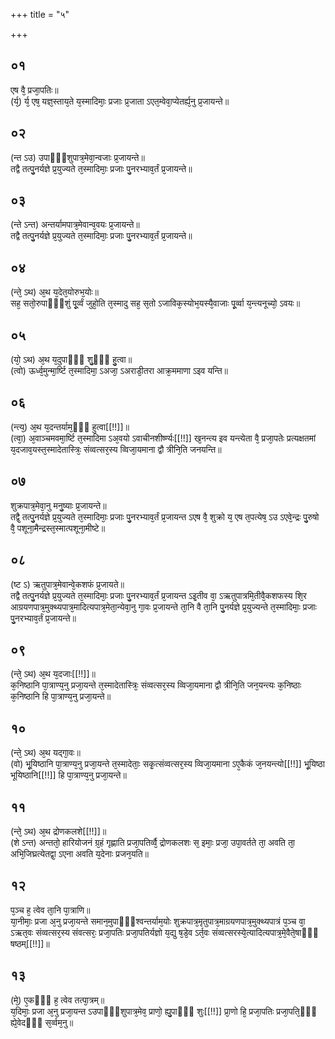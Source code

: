+++
title = "५"

+++
## ०१
एष वै᳘ प्रजा᳘पतिः॥  
(र्य᳘) र्य᳘ एष᳘ यज्ञ᳘स्ताय᳘ते य᳘स्मादिमाः᳘ प्रजाः प्र᳘जाता ऽएत᳘म्वेवा᳘प्येतर्ह्य᳘नु प्र᳘जायन्ते॥  
## ०२
(न्त ऽउ) उपाᳫँ᳭शुपात्र᳘मेवा᳘न्वजाः प्र᳘जायन्ते॥  
तद्वै तत्पु᳘नर्यज्ञे प्र᳘युज्यते त᳘स्मादिमाः᳘ प्रजाः पु᳘नरभ्याव᳘र्तं प्र᳘जायन्ते॥  
## ०३
(न्ते ऽन्त) अन्तर्यामपात्र᳘मेवान्व᳘वयः प्र᳘जायन्ते॥  
तद्वै तत्पु᳘नर्यज्ञे प्र᳘युज्यते त᳘स्मादिमाः᳘ प्रजाः पु᳘नरभ्याव᳘र्तं प्र᳘जायन्ते॥  
## ०४
(न्ते᳘ ऽथ) अ᳘थ य᳘देत᳘योरुभ᳘योः॥  
सह᳘ सतो᳘रुपाᳫँ᳭शुं पू᳘र्व्वं जुहो᳘ति त᳘स्मादु सह᳘ स᳘तो ऽजाविक᳘स्योभ᳘यस्यै᳘वाजाः पू᳘र्व्वा य᳘न्त्यनूच्यो᳘ ऽवयः॥  
## ०५
(यो᳘ ऽथ) अ᳘थ य᳘दुपाᳫँ᳭ शु᳘ᳫं᳘ हु᳘त्वा॥  
(त्वो) ऊर्ध्व᳘मुन्मा᳘र्ष्टि त᳘स्मादिमा᳘ ऽअजा᳘ ऽअराडी᳘तरा आक्र᳘ममाणा ऽइव यन्ति॥  
## ०६
(न्त्य᳘) अ᳘थ य᳘दन्तर्याम᳘ᳫं᳘ हुत्वा[[!!]]॥  
(त्वा᳘) अ᳘वाञ्चमवमा᳘र्ष्टि त᳘स्मादिमा ऽअ᳘वयो ऽवाचीनशीर्ष्ण्यः[[!!]] ख᳘नन्त्य इव यन्त्येता वै᳘ प्रजा᳘पतेः प्रत्यक्षतमां य᳘दजाव᳘यस्त᳘स्मादेतास्त्रिः᳘ संव्वत्सर᳘स्य व्विजा᳘यमाना द्वौ त्रीनि᳘ति जनयन्ति॥  
## ०७
शुक्रपात्र᳘मेवा᳘नु मनु᳘ष्याः प्र᳘जायन्ते॥  
तद्वै᳘ तत्पु᳘नर्यज्ञे प्र᳘युज्यते त᳘स्मादिमाः᳘ प्रजाः पु᳘नरभ्याव᳘र्तं प्र᳘जायन्त ऽएष वै᳘ शुक्रो य᳘ एष त᳘पत्येष᳘ ऽउ ऽएवे᳘न्द्रः पु᳘रुषो वै᳘ पशूना᳘मैन्द्रस्त᳘स्मात्पशूना᳘मीष्टे॥  
## ०८
(ष्ट ऽ) ऋतुपात्र᳘मेवान्वे᳘कशफं प्र᳘जायते॥  
तद्वै तत्पु᳘नर्यज्ञे प्र᳘युज्यते त᳘स्मादिमाः᳘ प्रजाः पु᳘नरभ्याव᳘र्तं प्र᳘जायन्त ऽइ᳘तीव वा᳘ ऽऋतुपात्रमि᳘तीवै᳘कशफस्य शि᳘र आग्रयणपात्र᳘मुक्थ्यपात्र᳘मादित्यपात्र᳘मेता᳘न्येवा᳘नु गा᳘वः प्र᳘जायन्ते ता᳘नि वै ता᳘नि पु᳘नर्यज्ञे प्र᳘युज्यन्ते त᳘स्मादिमाः᳘ प्रजाः पु᳘नरभ्याव᳘र्तं प्र᳘जायन्ते॥  
## ०९
(न्ते᳘ ऽथ) अ᳘थ य᳘दजाः[[!!]]॥  
क᳘निष्ठानि पा᳘त्राण्य᳘नु प्रजा᳘यन्ते त᳘स्मादेतास्त्रिः᳘ संव्वत्सर᳘स्य व्विजा᳘यमाना द्वौ त्रीनि᳘ति जन᳘यन्त्यः क᳘निष्ठाः क᳘निष्ठानि हि पा᳘त्राण्य᳘नु प्रजा᳘यन्ते॥  
## १०
(न्ते᳘ ऽथ) अ᳘थ यद्गा᳘वः॥  
(वो) भू᳘यिष्ठानि पा᳘त्राण्य᳘नु प्रजा᳘यन्ते त᳘स्मादेताः᳘ सकृ᳘त्संव्वत्सर᳘स्य व्विजा᳘यमाना ऽए᳘कैकं ज᳘नयन्त्यो[[!!]] भू᳘यिष्ठा भूयिष्ठानि[[!!]] हि पा᳘त्राण्य᳘नु प्रजा᳘यन्ते॥  
## ११
(न्ते᳘ ऽथ) अ᳘थ द्रोणकलशे[[!!]]॥  
(शे ऽन्त) अन्ततो᳘ हारियोजनं ग्र᳘हं गृह्णाति प्रजा᳘पतिर्व्वै᳘ द्रोणकलशः स᳘ इमाः᳘ प्रजा᳘ उपा᳘वर्तते ता᳘ अवति ता᳘ अभि᳘जिघ्रत्येतद्वा᳘ ऽएना अवति य᳘देनाः प्रजन᳘यति॥  
## १२
प᳘ञ्च ह᳘ त्वेव ता᳘नि पा᳘त्राणि॥  
या᳘नीमाः᳘ प्रजा अ᳘नु प्रजा᳘यन्ते समान᳘मुपाᳫँ᳭श्वन्तर्याम᳘योः शुक्रपात्र᳘मृतुपात्र᳘माग्रयणपात्र᳘मुक्थ्यपात्रं प᳘ञ्च वा᳘ ऽऋत᳘वः संव्वत्सर᳘स्य संवत्सरः᳘ प्रजा᳘पतिः प्रजा᳘पतिर्यज्ञो य᳘द्यु ष᳘डे᳘व ऽर्त᳘वः संव्वत्सरस्ये᳘त्यादित्यपात्र᳘मे᳘वैते᳘षाᳫँ᳭ षष्ठम्[[!!]]॥  
## १३
(मे᳘) ए᳘कᳫँ᳭ ह᳘ त्वेव तत्पा᳘त्रम्॥  
य᳘दिमाः᳘ प्रजा अ᳘नु प्रजा᳘यन्त ऽउपाᳫँ᳭शुपात्र᳘मेव᳘ प्राणो᳘ ह्यु᳘पाᳫँ᳭ शुः[[!!]] प्रा᳘णो हि᳘ प्रजा᳘पतिः प्रजा᳘पति᳘ᳫँ᳘ ह्ये᳘वेदᳫँ᳭ स᳘र्व्वम᳘नु॥  
